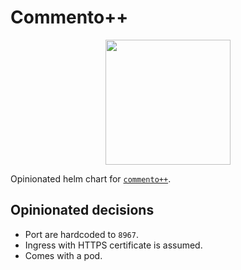 # Commento++

<p align="center">
  <img width="200" height="200" src="https://helm.wyrihaximus.net/images/charts/commento.svg">
</p>

Opinionated helm chart for [`commento++`](https://github.com/souramoo/commentoplusplus).

## Opinionated decisions

* Port are hardcoded to `8967`.
* Ingress with HTTPS certificate is assumed.
* Comes with a pod.

